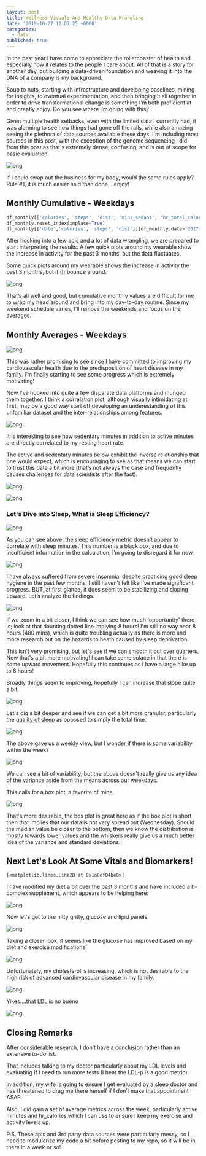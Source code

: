 ```yaml
---
layout: post
title: Wellness Visuals And Healthy Data Wrangling
date: '2019-10-27 12:07:25 +0000'
categories:
  - data
published: true
---
```


In the past year I have come to appreciate the rollercoaster of health and especially how it relates to the people I care about. All of that is a story for another day, but building a data-driven foundation and weaving it into the DNA of a company is my background. 

Soup to nuts, starting with infrastructure and developing baselines, mining for insights, to eventual experimentation, and then bringing it all together in order to drive transformational change is something I’m both proficient at and greatly enjoy. Do you see where I’m going with this?  

Given multiple health setbacks, even with the limited data I currently had, it was alarming to see how things had gone off the rails, while also amazing seeing the plethora of data sources available these days.  I'm including most sources in this post, with the exception of the genome sequencing I did from this post as that's extremely dense, confusing, and is out of scope for basic evaluation. 

![png](../images/health_post/support_post_health_1.png)

If I could swap out the business for my body, would the same rules apply? Rule #1, it is much easier said than done….enjoy!

## Monthly Cumulative - Weekdays


```python
df_monthly[['calories', 'steps', 'dist', 'mins_sedant', 'hr_total_calories', 'mins_active_light', 'calc_active_mins', 'totalSleepMinutesAsleep', 'totalSleep_deep_mins', 'totalSleep_rem_mins', 'totalSleep_wake_mins', 'totalSleepTimeInBed']][df_monthly.index > '2017-07-31'].tail(10)
df_monthly.reset_index(inplace=True)
df_monthly[['date','calories', 'steps', 'dist']][df_monthly.date>'2017-11-01'].plot(subplots=True,x='date',figsize=(12,9), sharex=True, legend=True,title='Monthly Cumulative Calories, Steps, Distances')
```
After hooking into a few apis and a lot of data wrangling, we are prepared to start interpreting the results. A few quick plots around my wearable show the increase in activity for the past 3 months, but the data fluctuates.

Some quick plots around my wearable shows the increase in activity the past 3 months, but it (I) bounce around.

![png](../images/health_post/support_post_health_6_1.png)


That’s all well and good, but cumulative monthly values are difficult for me to wrap my head around and bring into my day-to-day routine. Since my weekend schedule varies, I’ll remove the weekends and focus on the averages.


## Monthly Averages - Weekdays

![png](../images/health_post/support_post_health_8_0.png)

This was rather promising to see since I have committed to improving my cardiovascular health due to the predisposition of heart disease in my family. I’m finally starting to see some progress which is extremely motivating!

Now I've hooked into quite a few disparate data platforms and munged them together.  I think a correlation plot, although visually intimidating at first, may be a good way start off developing an underestanding of this unfamiliar dataset and the inter-relationships among features.


![png](../images/health_post/support_post_health_9_0.png)


It is interesting to see how sedentary minutes in addition to active minutes are directly correlated to my resting heart rate.

The active and sedentary minutes below exhibit the inverse relationship that one would expect, which is encouraging to see as that means we can start to trust this data a bit more (that’s not always the case and frequently causes challenges for data scientists after the fact).


![png](../images/health_post/support_post_health_10_0.png)


![png](../images/health_post/support_post_health_11_0.png)


### Let's Dive Into Sleep, What is Sleep Efficiency? 


![png](../images/health_post/support_post_health_14_1.png)

As you can see above, the sleep efficiency metric doesn’t appear to correlate with sleep minutes. This number is a black box, and due to insufficient information in the calculation, I’m going to disregard it for now.


![png](../images/health_post/support_post_health_16_1.png)


I have always suffered from severe insomnia, despite practicing good sleep hygiene in the past few months, I still haven’t felt like I’ve made significant progress. BUT, at first glance, it does seem to be stabilizing and sloping upward. Let’s analyze the findings.


![png](../images/health_post/support_post_health_18_1.png)

If we zoom in a bit closer, I think we can see how much 'opportunity' there is; look at that daunting dotted line implying 8 hours!  I'm still no way near 8 hours (480 mins), which is quite troubling actually as there is more and more research out on the hazards to heath caused by sleep deprivation. 

This isn't very promising, but let's see if we can smooth it out over quarters. Now that's a bit more motivating!  I can take some solace in that there is some upward movement.  Hopefully this continues as I have a large hike up to 8 hours!  

Broadly things seem to improving, hopefully I can increase that slope quite a bit. 


![png](../images/health_post/support_post_health_19_1.png)



Let's dig a bit deeper and see if we can get a bit more granular, particularly the <u>quality of sleep</u> as opposed to simply the total time.


![png](../images/health_post/support_post_health_21_1.png)


The above gave us a weekly view, but I wonder if there is some variability within the week?


![png](../images/health_post/support_post_health_23_2.png)

We can see a bit of variability, but the above doesn't really give us any idea of the variance aside from the means across our weekdays.

This calls for a box plot, a favorite of mine.


![png](../images/health_post/support_post_health_25_0.png)

That's more desirable, the box plot is great here as if the box plot is short then that implies that our data is not very spread out (Wednesday).  Should the median value be closer to the bottom, then we know the distribution is mostly towards lower values and the whiskers really give us a much better idea of the variance and standard deviations.



## Next Let's Look At Some Vitals and Biomarkers!

    [<matplotlib.lines.Line2D at 0x1a8ef04be0>]


I have modified my diet a bit over the past 3 months and have included a b-complex supplement, which appears to be helping here:

![png](../images/health_post/support_post_health_44_1.png)


Now let's get to the nitty gritty, glucose and lipid panels.


![png](../images/health_post/support_post_health_45_1.png)


Taking a closer look, it seems like the glucose has improved based on my diet and exercise modifications!


![png](../images/health_post/support_post_health_46_1.png)


Unfortunately, my cholesterol is increasing, which is not desirable to the high risk of advanced cardiovascular disease in my family.


![png](../images/health_post/support_post_health_47_1.png)

Yikes....that LDL is no bueno

![png](../images/health_post/support_post_health_48_0.png)

## Closing Remarks

After considerable research, I don’t have a conclusion rather than an extensive to-do list.  

That includes talking to my doctor particularly about my LDL levels and evaluating if I need to run more tests (I hear the LDL-p is a good metric).   

In addition, my wife is going to ensure I get evaluated by a sleep doctor and has threatened to drag me there herself if I don’t make that appointment ASAP.

Also, I did gain a set of average metrics across the week, particularly active minutes and hr_calories which I can use to ensure I keep my exercise and activity levels up.
 
P.S. 
These apis and 3rd party data sources were particularly messy, so I need to modularize my code a bit before posting to my repo, so it will be in there in a week or so!




